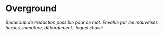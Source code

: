 # Overground

*Beaucoup de traduction possible pour ce mot. Envahie par les mauvaises herbes, immature, débordement.. lequel choisir*
